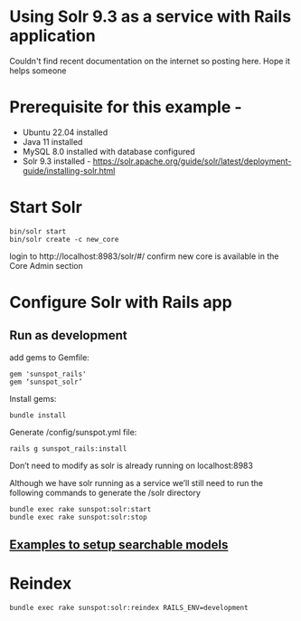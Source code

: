 # Using Solr 9.3 as a service with Rails application
Couldn't find recent documentation on the internet so posting here. Hope it helps someone

# Prerequisite for this example -
-	Ubuntu 22.04 installed
-	Java 11 installed
-	MySQL 8.0 installed with database configured
-	Solr 9.3 installed - https://solr.apache.org/guide/solr/latest/deployment-guide/installing-solr.html

# Start Solr 
````
bin/solr start
bin/solr create -c new_core
````
login to http://localhost:8983/solr/#/
confirm new core is available in the Core Admin section

# Configure Solr with Rails app
## Run as development
add gems to Gemfile:

```
gem 'sunspot_rails'
gem ‘sunspot_solr’
```
Install gems:
````
bundle install
````
Generate /config/sunspot.yml file:
```
rails g sunspot_rails:install
```
Don’t need to modify as solr is already running on localhost:8983

Although we have solr running as a service we’ll still need to run the following commands to generate the /solr directory
````
bundle exec rake sunspot:solr:start
bundle exec rake sunspot:solr:stop
````
## [Examples to setup searchable models](https://github.com/sunspot/sunspot)

# Reindex
````
bundle exec rake sunspot:solr:reindex RAILS_ENV=development
````


